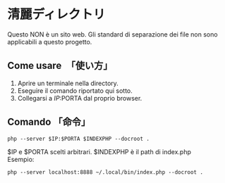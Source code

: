 # 清麗ディレクトリ 

Questo NON è un sito web. 
Gli standard di separazione dei file non sono applicabili a questo progetto.

## Come usare　「使い方」

1. Aprire un terminale nella directory.
2. Eseguire il comando riportato qui sotto.
3. Collegarsi a $IP:$PORTA dal proprio browser.

## Comando 「命令」

```shell
php --server $IP:$PORTA $INDEXPHP --docroot .
```

$IP e $PORTA scelti arbitrari.
$INDEXPHP è il path di index.php  
Esempio:

```shell
php --server localhost:8888 ~/.local/bin/index.php --docroot .
```
